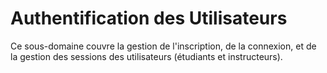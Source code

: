 # Authentification des Utilisateurs
Ce sous-domaine couvre la gestion de l'inscription, de la connexion, et de la gestion des sessions des utilisateurs (étudiants et instructeurs).
